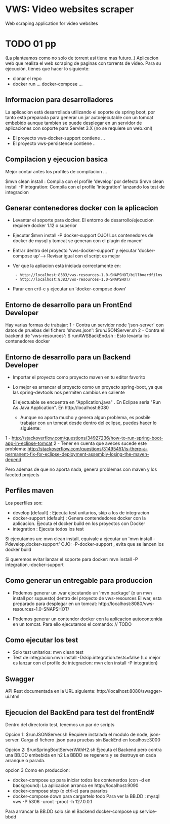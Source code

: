 # VWS: Video websites scraper #

Web scraping application for video websites
# TODO 01 pp

(La planteamos como no solo de torrent asi tiene mas futuro..) Aplicacion web que realiza el web scraping de paginas con torrents de video.
Para su ejecución, tienes que hacer lo siguiente:
- clonar el repo
- docker run ... docker-compose ...

## Informacion para desarrolladores ##
La aplicacion está desarrollada utilizando el soporte de spring boot, por tanto
está preparada para generar un jar autoejecutable con un tomcat
embebido aunque tambien se puede desplegar en un servidor de aplicaciones con soporte
para Servlet 3.X (no se requiere un web.xml)

* El proyecto vws-docker-support contiene ...
* El proyecto vws-persistence contiene ..

## Compilacion y ejecucion basica  ##

Mejor contar antes los profiles de compilacion ...

$mvn clean install : Compila con el profile 'develop' por defecto
$mvn clean install -P integration: Compila con el profile 'integration' lanzando los test de integracion

## Generar contenedores docker con la aplicacion ##
 * Levantar el soporte para docker. El entorno de desarrollo/ejecucion
   requiere docker 1.12 o superior
 * Ejecutar $mvn install -P docker-support  OJO! Los contenedores de docker de mysql y tomcat se generan con el plugin de maven!

 * Entrar dentro del proyecto 'vws-docker-support' y ejecutar 'docker-compose up'--> Revisar igual con el script es mejor
 * Ver que la apliacion está iniciada correctamente en:

		- http://localhost:8383/vws-resources-1.0-SNAPSHOT/billboardfilms
		- http://localhost:8383/vws-resources-1.0-SNAPSHOT/

 * Parar con crtl-c y ejecutar un 'docker-compose down'

## Entorno de desarrollo para un FrontEnd Developer ##
Hay varias formas de trabajar:
1 - Contra un servidor node 'json-server' con datos de pruebas del fichero 'shows.json': $runJSONServer.sh
2 - Contra el backend de 'vws-resources': $ runAWSBackEnd.sh : Esto levanta los contenedores docker

## Entorno de desarrollo para un Backend Developer ##

 * Importar el proyecto como proyecto maven en tu editor favorito

 * Lo mejor es arrancar el proyecto como un proyecto spring-boot, ya que las
   spring-devtools nos permiten cambios en caliente

   El ejectuable se encuentra en "Application.java" .
   En Eclipse seria "Run As Java Application".
   En http://localhost:8080

   * Aunque no aporta mucho y genera algun problema, es posbile trabajar
   con un tomcat desde dentro del eclipse, puedes hacer lo siguiente:

 1 - http://stackoverflow.com/questions/34927236/how-to-run-spring-boot-app-in-eclipse-tomcat
 2 - Tener en cuenta que aveces sucede este problema:
 	http://stackoverflow.com/questions/31495451/is-there-a-permanent-fix-for-eclipse-deployment-assembly-losing-the-maven-depend

  Pero ademas de que no aporta nada, genera problemas con maven y los faceted projects

## Perfiles maven  ##

Los peerfiles son:
- develop (default) : Ejecuta test unitarios, skip a los de integracion
- docker-support (default) : Genera contendedores docker con la aplicacion. Ejecuta el docker build en los proyectos con Docker
- integration : Ejecuta todos los test

Si ejecutamos un: mvn clean install, equivale a ejecutar un 'mvn install -Pdevelop,docker-support'
OJO: -P-docker-support , evita que se lancen los docker build

Si queremos evitar lanzar el soporte para docker: mvn install -P integration,-docker-support

## Como generar un entregable para produccion  ##

 * Podemos generar un .war ejecutando un 'mvn package' (o un mvn install por supuesto)
  dentro del proyecto de vws-resources
  El war, esta preparado para desplegar en un tomcat:
  http://localhost:8080/vws-resources-1.0-SNAPSHOT/

 * Podemos generar un contendor docker con la aplicacion autocontenida en un tomcat.
 Para ello ejecutamos el comando: // TODO


## Como ejecutar los test

* Solo test unitarios: mvn clean test
* Test de integracion:mvn install -Dskip.integration.tests=false (Lo mejor es lanzar con el profile de integracion: mvn clen install -P integration)


## Swagger  ##
API Rest documentada en la URL siguiente: http://localhost:8080/swagger-ui.html

## Ejecucion del BackEnd para test del frontEnd#
Dentro del directorio test, tenemos un par de scripts

Opcion 1:  $runJSONServer.sh
  Requiere instalada el modulo de node, json-server. Carga el fichero .json para pruebas sin BackEnd en localhost:3000

Opcion 2: $runSpringBootServerWithH2.sh
  Ejecuta el Backend pero contra una BB.DD embebida en h2
  La BBDD se regenera y se destruye en cada arranque o parada.

opcion 3 Como en produccion:
  - docker-compose up para iniciar todos los contenerdos (con -d en background): La aplicacion arranca en http://localhost:9090
  - docker-compose stop (o ctrl-c) para pararlos
  - docker-compose down para cargartelo todo
  Para ver la BB.DD :
     mysql vws -P 5306 -uroot -proot -h 127.0.0.1

Para arrancar la BB.DD solo sin el Backend
    docker-compose up service-bbdd

